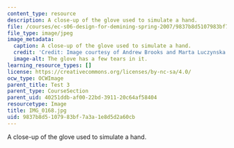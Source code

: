 ```yaml
---
content_type: resource
description: A close-up of the glove used to simulate a hand.
file: /courses/ec-s06-design-for-demining-spring-2007/9837b8d5107983bf7a3a1e8d5d2a60cb_IMG_0168.jpg
file_type: image/jpeg
image_metadata:
  caption: A close-up of the glove used to simulate a hand.
  credit: 'Credit: Image courtesy of Andrew Brooks and Marta Luczynska.'
  image-alt: The glove has a few tears in it.
learning_resource_types: []
license: https://creativecommons.org/licenses/by-nc-sa/4.0/
ocw_type: OCWImage
parent_title: Test 3
parent_type: CourseSection
parent_uid: 40251ddb-af00-22bd-3911-20c64af58404
resourcetype: Image
title: IMG_0168.jpg
uid: 9837b8d5-1079-83bf-7a3a-1e8d5d2a60cb
---
```

A close-up of the glove used to simulate a hand.